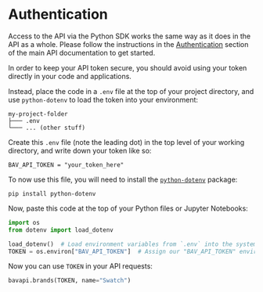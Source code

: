 # Authentication

Access to the API via the Python SDK works the same way as it does in the API as a whole. Please follow the
instructions in the [Authentication](/authentication.md) section of the main API documentation to get started.

In order to keep your API token secure, you should avoid using your token directly in your code and applications.

Instead, place the code in a `.env` file at the top of your project directory, and use `python-dotenv` to load the
token into your environment:

```prompt
my-project-folder
├─── .env
└─── ... (other stuff)
```

Create this `.env` file (note the leading dot) in the top level of your working directory, and write down your token
like so:

```env
BAV_API_TOKEN = "your_token_here"
```

To now use this file, you will need to install the [`python-dotenv`](https://github.com/theskumar/python-dotenv)
package:

```prompt
pip install python-dotenv
```

Now, paste this code at the top of your Python files or Jupyter Notebooks:

```py
import os
from dotenv import load_dotenv

load_dotenv()  # Load environment variables from `.env` into the system's environment
TOKEN = os.environ["BAV_API_TOKEN"]  # Assign our "BAV_API_TOKEN" environment variable to `TOKEN`
```

Now you can use `TOKEN` in your API requests:

```py
bavapi.brands(TOKEN, name="Swatch")
```
